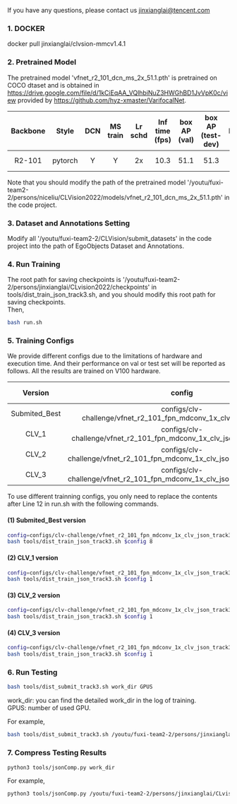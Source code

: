 
If you have any questions, please contact us jinxianglai@tencent.com
### 1. DOCKER
docker pull jinxianglai/clvsion-mmcv1.4.1

### 2. Pretrained Model
The pretrained model 'vfnet_r2_101_dcn_ms_2x_51.1.pth' is pretrained on COCO dtaset and is obtained in https://drive.google.com/file/d/1kCiEqAA_VQlhbiNuZ3HWGhBD1JvVpK0c/view provided by https://github.com/hyz-xmaster/VarifocalNet.

| Backbone     | Style     | DCN     | MS <br> train | Lr <br> schd |Inf time <br> (fps) | box AP <br> (val) | box AP <br> (test-dev) | &nbsp; &nbsp; Download  &nbsp; &nbsp;  |
|:------------:|:---------:|:-------:|:-------------:|:------------:|:------------------:|:-----------------:|:----------------------:|:--------------------------------------:|
| R2-101       | pytorch   | Y       | Y             | 2x           | 10.3               | 51.1              | 51.3                   | [model](https://drive.google.com/file/d/1kCiEqAA_VQlhbiNuZ3HWGhBD1JvVpK0c/view?usp=sharing) &#124; [log](https://drive.google.com/file/d/1BTwm-knCIT-kzkASjWNMfRWaAwI0ONmC/view?usp=sharing)|

Note that you should modify the path of the pretrained model '/youtu/fuxi-team2-2/persons/niceliu/CLVision2022/models/vfnet_r2_101_dcn_ms_2x_51.1.pth' in the code project.

### 3. Dataset and Annotations Setting
Modify all '/youtu/fuxi-team2-2/CLVision/submit_datasets' in the code project into the path of EgoObjects Dataset and Annotations.

### 4. Run Training
The root path for saving checkpoints is '/youtu/fuxi-team2-2/persons/jinxianglai/CLvision2022/checkpoints' in tools/dist_train_json_track3.sh, and you should modify this root path for saving checkpoints. \
Then,

```bash
bash run.sh
```
### 5. Training Configs
We provide different configs due to the limitations of hardware and execution time. And their performance on val or test set will be reported as follows. All the results are trained on V100 hardware.

| Version     | config    | Backbone     |Fixed Stage| Params | image size | GPU Num. | GPU Memory | Time | AvgAP <br> (val) | AvgAP <br> (test) |
|:------------:|:---------:|:-------:|:-------------:|:-------------:|:------------:|:------------------:|:------------:|:------------------:|:-----------------:|:----------------------:|
| Submited_Best       | configs/clv-challenge/vfnet_r2_101_fpn_mdconv_1x_clv_json_track3.py   | R2-101 | 1      | 62M   | (1333,800)          | 8      | -G | 9h     | 59.81               | 54.65              |
| CLV_1       | configs/clv-challenge/vfnet_r2_101_fpn_mdconv_1x_clv_json_track3_1gpu.py   | R2-101 | 2      | 62M   | (833,500)          | 1      | 16G | 23h     | 59.21               | -              |
| CLV_2       | configs/clv-challenge/vfnet_r2_101_fpn_mdconv_1x_clv_json_track3_1gpu_2.py   | R2-101 | 3      | 62M   | (833,500)          | 1      | 14G | 15h     | 58.02               | -              |
| CLV_3       | configs/clv-challenge/vfnet_r2_101_fpn_mdconv_1x_clv_json_track3_1gpu_3.py   | R2-101 | 2      | 62M   | (533,400)          | 1      | 10G | 18h     | 57.95               | -              |

To use different trainning configs, you only need to replace the contents after Line 12 in run.sh with the following commands.
#### (1) Submited_Best version
```bash
config=configs/clv-challenge/vfnet_r2_101_fpn_mdconv_1x_clv_json_track3.py
bash tools/dist_train_json_track3.sh $config 8
```
#### (2) CLV_1 version
```bash
config=configs/clv-challenge/vfnet_r2_101_fpn_mdconv_1x_clv_json_track3_1gpu.py
bash tools/dist_train_json_track3.sh $config 1
```
#### (3) CLV_2 version
```bash
config=configs/clv-challenge/vfnet_r2_101_fpn_mdconv_1x_clv_json_track3_1gpu_2.py
bash tools/dist_train_json_track3.sh $config 1
```
#### (4) CLV_3 version
```bash
config=configs/clv-challenge/vfnet_r2_101_fpn_mdconv_1x_clv_json_track3_1gpu_3.py
bash tools/dist_train_json_track3.sh $config 1
```

### 6. Run Testing
```bash
bash tools/dist_submit_track3.sh work_dir GPUS
```
work_dir: you can find the detailed work_dir in the log of training. \
GPUS: number of used GPU. 

For example,
```bash
bash tools/dist_submit_track3.sh /youtu/fuxi-team2-2/persons/jinxianglai/CLvision2022/checkpoints/vfnet_r2_101_fpn_mdconv_1x_clv_json_track3.py_20220528_094842 8
```

### 7. Compress Testing Results
```bash
python3 tools/jsonComp.py work_dir
```
For example,
```bash
python3 tools/jsonComp.py /youtu/fuxi-team2-2/persons/jinxianglai/CLvision2022/checkpoints/vfnet_r2_101_fpn_mdconv_1x_clv_json_track3.py_20220528_094842
```
